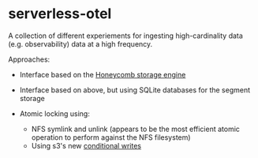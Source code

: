 # serverless-otel

A collection of different experiements for ingesting high-cardinality data (e.g. observability) data at a high frequency.

Approaches:
* Interface based on the [Honeycomb storage engine](https://www.honeycomb.io/blog/virtualizing-storage-engine)
* Interface based on above, but using SQLite databases for the segment storage

* Atomic locking using:
  * NFS symlink and unlink (appears to be the most efficient atomic operation to perform against the NFS filesystem)
  * Using s3's new [conditional writes](https://aws.amazon.com/about-aws/whats-new/2024/08/amazon-s3-conditional-writes/)